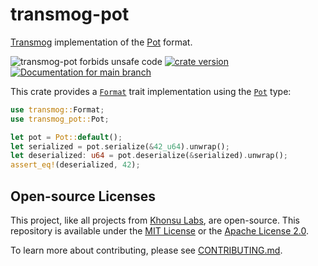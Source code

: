 # transmog-pot

[Transmog](https://github.com/khonsulabs/transmog) implementation of the [Pot](https://github.com/khonsulabs/pot) format.

![transmog-pot forbids unsafe code](https://img.shields.io/badge/unsafe-forbid-success)
[![crate version](https://img.shields.io/crates/v/transmog-pot.svg)](https://crates.io/crates/transmog-pot)
[![Documentation for `main` branch](https://img.shields.io/badge/docs-main-informational)](https://khonsulabs.github.io/transmog/main/transmog_pot/)

This crate provides a [`Format`][format] trait implementation using the [`Pot`][pot-type] type:

```rust
use transmog::Format;
use transmog_pot::Pot;

let pot = Pot::default();
let serialized = pot.serialize(&42_u64).unwrap();
let deserialized: u64 = pot.deserialize(&serialized).unwrap();
assert_eq!(deserialized, 42);
```

[pot-type]: https://khonsulabs.github.io/transmog/main/transmog_pot/struct.Pot.html
[format]: https://docs.rs/transmog/v0.1.0-dev.1/transmog/trait.Format.html
[transmog-async]: https://crates.io/crates/transmog-async
[transmog-bincode]: https://crates.io/crates/transmog-bincode
[transmog-cbor]: https://crates.io/crates/transmog-cbor
[transmog-pot]: https://crates.io/crates/transmog-pot
[transmog-versions]: https://crates.io/crates/transmog-versions

## Open-source Licenses

This project, like all projects from [Khonsu Labs](https://khonsulabs.com/), are
open-source. This repository is available under the [MIT License](./LICENSE-MIT)
or the [Apache License 2.0](./LICENSE-APACHE).

To learn more about contributing, please see [CONTRIBUTING.md](./CONTRIBUTING.md).
